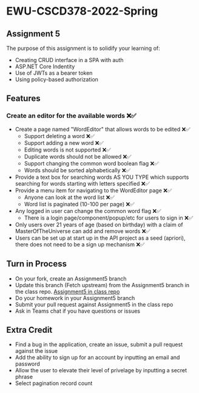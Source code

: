 # EWU-CSCD378-2022-Spring

## Assignment 5

The purpose of this assignment is to solidify your learning of:

- Creating CRUD interface in a SPA with auth
- ASP.NET Core Indentity
- Use of JWTs as a bearer token
- Using policy-based authorization

## Features

### Create an editor for the available words ❌✅
  - Create a page named "WordEditor" that allows words to be edited ❌✅
    - Support deleting a word ❌✅
    - Support adding a new word ❌✅
    - Editing words is not supported ❌✅
    - Duplicate words should not be allowed ❌✅
    - Support changing the common word boolean flag ❌✅
    - Words should be sorted alphabetically ❌✅
  - Provide a text box for searching words AS YOU TYPE which supports searching for words starting with letters specified ❌✅
  - Provide a menu item for navigating to the WordEditor page ❌✅
    - Anyone can look at the word list ❌✅
    - Word list is paginated (10-100 per page) ❌✅
  - Any logged in user can change the common word flag ❌✅
    - There is a login page/component/popup/etc for users to sign in ❌✅
  - Only users over 21 years of age (based on birthday) with a claim of MasterOfTheUniverse can add and remove words ❌✅
  - Users can be set up at start up in the API project as a seed (apriori), there does not need to be a sign up mechanism ❌✅

## Turn in Process

- On your fork, create an Assignment5 branch
- Update this branch (Fetch upstream) from the Assignment5 branch in the class repo. [Assignment5 in class repo](https://github.com/IntelliTect-Samples/EWU-CSCD379-2022-Spring/tree/Assignment5)
- Do your homework in your Assignment5 branch
- Submit your pull request against Assignment5 in the class repo
- Ask in Teams chat if you have questions or issues

## Extra Credit

- Find a bug in the application, create an issue, submit a pull request against the issue
- Add the ability to sign up for an account by inputting an email and password
- Allow the user to elevate their level of privelage by inputting a secret phrase
- Select pagination record count
